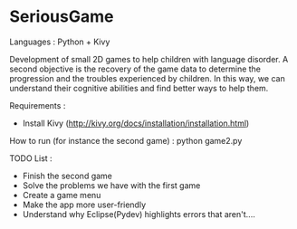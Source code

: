 SeriousGame
===========
Languages : Python + Kivy

Development of small 2D games to help children with language disorder. A second objective is the recovery of the game data to determine the progression and the troubles experienced by children. In this way, we can understand their cognitive abilities and find better ways to help them. 

Requirements : 
- Install Kivy (http://kivy.org/docs/installation/installation.html)


How to run (for instance the second game) : python game2.py

TODO List :
- Finish the second game
- Solve the problems we have with the first game
- Create a game menu
- Make the app more user-friendly 
- Understand why Eclipse(Pydev) highlights errors that aren't....
